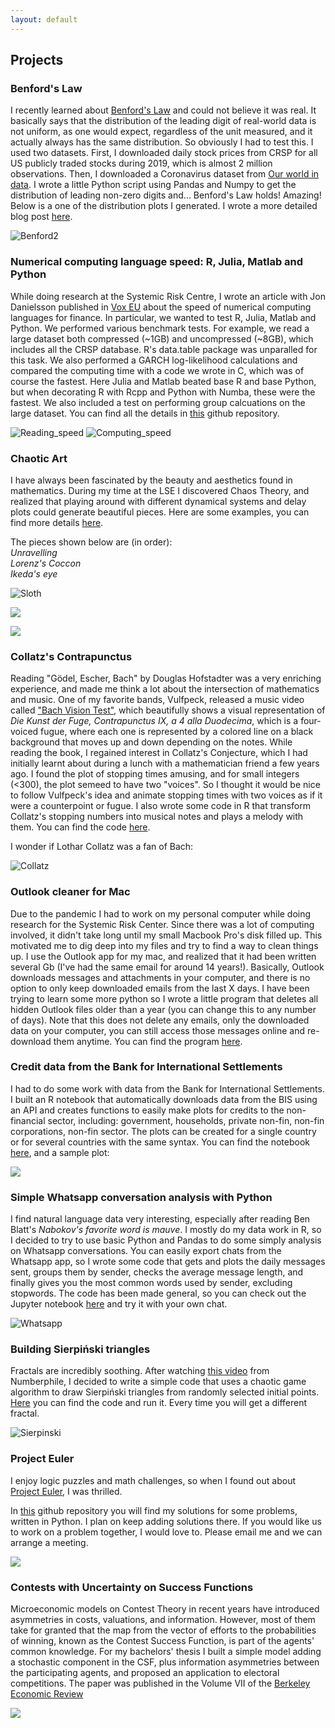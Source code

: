 ```yaml
---
layout: default
---
```


## Projects

### Benford's Law

I recently learned about [Benford's Law](https://en.wikipedia.org/wiki/Benford%27s_law) and could not believe it was real. It basically says that the distribution of the leading digit of real-world data is not uniform, as one would expect, regardless of the unit measured, and it actually always has the same distribution. So obviously I had to test this. I used two datasets. First, I downloaded daily stock prices from CRSP for all US publicly traded stocks during 2019, which is almost 2 million observations. Then, I downloaded a Coronavirus dataset from [Our world in data](https://ourworldindata.org/). I wrote a little Python script using Pandas and Numpy to get the distribution of leading non-zero digits and... Benford's Law holds! Amazing! Below is a one of the distribution plots I generated. I wrote a more detailed blog post [here](./blog/benford/benfords_law.html).

![Benford2](./blog/benford/benford_corona.svg)

### Numerical computing language speed: R, Julia, Matlab and Python

While doing research at the Systemic Risk Centre, I wrote an article with Jon Danielsson published in [Vox EU](https://voxeu.org/article/which-programming-language-best-economic-research) about the speed of numerical computing languages for finance. In particular, we wanted to test R, Julia, Matlab and Python. We performed various benchmark tests. For example, we read a large dataset both compressed (~1GB) and uncompressed (~8GB), which includes all the CRSP database. R's data.table package was unparalled for this task. We also performed a GARCH log-likelihood calculations and compared the computing time with a code we wrote in C, which was of course the fastest. Here Julia and Matlab beated base R and base Python, but when decorating R with Rcpp and Python with Numba, these were the fastest. We also included a test on performing group calcuations on the large dataset. You can find all the details in [this](https://github.com/alvaroaguirre/Projects/tree/master/Speed) github repository. 

![Reading_speed](./media/reading_time.svg)
![Computing_speed](./media/garch.svg)

### Chaotic Art 

I have always been fascinated by the beauty and aesthetics found in mathematics. During my time at the LSE I discovered Chaos Theory, and realized that playing around with different dynamical systems and delay plots could generate beautiful pieces. Here are some examples, you can find more details [here](https://github.com/alvaroaguirre/NonLinearDynamics/tree/master/ChaoticArt).

The pieces shown below are (in order):  
_Unravelling_  
_Lorenz's Coccon_  
_Ikeda's eye_  

![Sloth](https://user-images.githubusercontent.com/29491896/84319417-e9c1e100-ab67-11ea-8e92-8b2d9449e86e.gif)

[<img src="https://user-images.githubusercontent.com/29491896/84307058-40252480-ab54-11ea-97b8-100acf966755.jpg">](https://user-images.githubusercontent.com/29491896/84307058-40252480-ab54-11ea-97b8-100acf966755.jpg)

[<img src="https://user-images.githubusercontent.com/29491896/84302654-8fb42200-ab4d-11ea-9464-9dc4f6266028.jpg">](https://user-images.githubusercontent.com/29491896/84302654-8fb42200-ab4d-11ea-9464-9dc4f6266028.jpg)


### Collatz's Contrapunctus

Reading "Gödel, Escher, Bach" by Douglas Hofstadter was a very enriching experience, and made me think a lot about the intersection of mathematics and music. One of my favorite bands, Vulfpeck, released a music video called ["Bach Vision Test"](https://www.youtube.com/watch?v=vJfiOuDdetg), which beautifully shows a visual representation of *Die Kunst der Fuge, Contrapunctus IX, a 4 alla Duodecima*, which is a four-voiced fugue, where each one is represented by a colored line on a black background that moves up and down depending on the notes. While reading the book, I regained interest in Collatz's Conjecture, which I had initially learnt about during a lunch with a mathematician friend a few years ago. I found the plot of stopping times amusing, and for small integers (<300), the plot semeed to have two "voices". So I thought it would be nice to follow Vulfpeck's idea and animate stopping times with two voices as if it were a counterpoint or fugue. I also wrote some code in R that transform Collatz's stopping numbers into musical notes and plays a melody with them. You can find the code [here](https://github.com/alvaroaguirre/Projects/blob/master/collatz_music.R).

I wonder if Lothar Collatz was a fan of Bach:

![Collatz](https://user-images.githubusercontent.com/29491896/84673706-f9ec0e80-af21-11ea-8dc4-59990ec7911b.gif)

### Outlook cleaner for Mac

Due to the pandemic I had to work on my personal computer while doing research for the Systemic Risk Center. Since there was a lot of computing involved, it didn't take long until my small Macbook Pro's disk filled up. This motivated me to dig deep into my files and try to find a way to clean things up. I use the Outlook app for my mac, and realized that it had been written several Gb (I've had the same email for around 14 years!). Basically, Outlook downloads messages and attachments in your computer, and there is no option to only keep downloaded emails from the last X days. I have been trying to learn some more python so I wrote a little program that deletes all hidden Outlook files older than a year (you can change this to any number of days). Note that this does not delete any emails, only the downloaded data on your computer, you can still access those messages online and re-download them anytime. You can find the program [here](https://github.com/alvaroaguirre/Projects/tree/master/Outlook_cleaner).

### Credit data from the Bank for International Settlements

I had to do some work with data from the Bank for International Settlements. I built an R notebook that automatically downloads data from the BIS using an API and creates functions to easily make plots for credits to the non-financial sector, including: government, households, private non-fin, non-fin corporations, non-fin sector. The plots can be created for a single country or for several countries with the same syntax. You can find the notebook [here](https://github.com/alvaroaguirre/Projects/tree/master/BIS), and a sample plot:

![](https://raw.githubusercontent.com/alvaroaguirre/Projects/master/BIS/non-financial-2005.png)

### Simple Whatsapp conversation analysis with Python

I find natural language data very interesting, especially after reading Ben Blatt's _Nabokov's favorite word is mauve_. I mostly do my data work in R, so I decided to try to use basic Python and Pandas to do some simply analysis on Whatsapp conversations. You can easily export chats from the Whatsapp app, so I wrote some code that gets and plots the daily messages sent, groups them by sender, checks the average message length, and finally gives you the most common words used by sender, excluding stopwords. The code has been made general, so you can check out the Jupyter notebook [here](https://github.com/alvaroaguirre/Projects/blob/master/Whatsapp/whatsapp.ipynb) and try it with your own chat.

![Whatsapp](https://raw.githubusercontent.com/alvaroaguirre/Projects/master/Whatsapp/whatsapp.png)


### Building Sierpiński triangles 

Fractals are incredibly soothing. After watching [this video](https://www.youtube.com/watch?v=kbKtFN71Lfs) from Numberphile, I decided to write a simple code that uses a chaotic game algorithm to draw Sierpiński triangles from randomly selected initial points. [Here](https://github.com/alvaroaguirre/NonLinearDynamics/blob/master/sierpinski.R) you can find the code and run it. Every time you will get a different fractal.

![Sierpinski](https://user-images.githubusercontent.com/29491896/84321310-d19f9100-ab6a-11ea-9214-3fc92feb87fa.gif)


### Project Euler

I enjoy logic puzzles and math challenges, so when I found out about [Project Euler](https://projecteuler.net), I was thrilled. 

In [this](https://github.com/alvaroaguirre/Project_Euler) github repository you will find my solutions for some problems, written in Python. I plan on keep adding solutions there. If you would like us to work on a problem together, I would love to. Please email me and we can arrange a meeting.

<img src="https://projecteuler.net/images/euler_portrait.png">


### Contests with Uncertainty on Success Functions

Microeconomic models on Contest Theory in recent years have introduced asymmetries in costs, valuations, and information. However, most of them take for granted that the map from the vector of efforts to the probabilities of winning, known as the Contest Success Function, is part of the agents' common knowledge. For my bachelors' thesis I built a simple model adding a stochastic component in the CSF, plus information asymmetries between the participating agents, and proposed an application to electoral competitions. The paper was published in the Volume VII of the [Berkeley Economic Review](https://econreview.berkeley.edu)

[<img src="https://user-images.githubusercontent.com/29491896/84324905-7755fe80-ab71-11ea-9bc3-cc3b20c55316.png">](https://econreview.berkeley.edu)